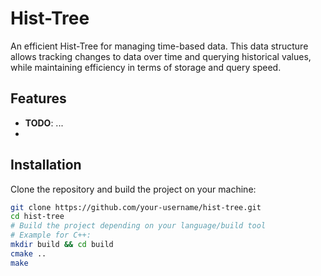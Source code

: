 # Hist-Tree

An efficient Hist-Tree for managing time-based data. This data structure allows tracking changes to data over time and querying historical values, while maintaining efficiency in terms of storage and query speed.

## Features

- **TODO**: ...
- 
## Installation

Clone the repository and build the project on your machine:

```bash
git clone https://github.com/your-username/hist-tree.git
cd hist-tree
# Build the project depending on your language/build tool
# Example for C++:
mkdir build && cd build
cmake ..
make
```
